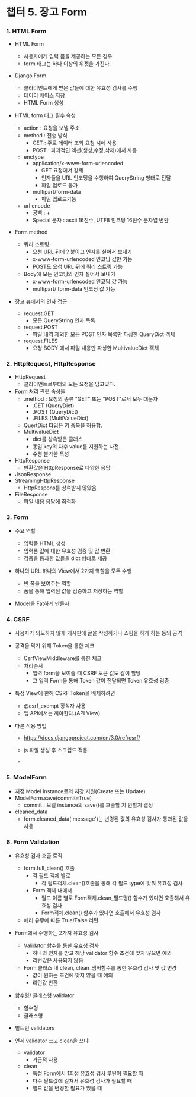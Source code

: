 # 챕터 5. 장고 Form



### 1. HTML Form

- HTML  Form
  - 사용자에게 입력 폼을 제공하는 모든 경우
  - form 태그는 하나 이상의 위젯을 가진다.

- Django Form
  - 클라이언트에게 받은 값들에 대한 유효성 검사를 수행
  - 데이터 베이스 저장 
  - HTML Form 생성
- HTML form 태그 필수 속성
  - action : 요청을 보낼 주소
  - method : 전송 방식
    - GET : 주로 데이터 조회 요청 시에 사용
    - POST : 파괴적인 액션(생성,수정,삭제)에서 사용
  - enctype 
    - application/x-www-form-urlencoded
      - GET 요청에서  강제
      - 인자들을 URL 인코딩을 수행하여 QueryString 형태로 전달
      - 파일 업로드  불가
    - multipart/form-data
      - 파일 업로드가능
  - url encode
    - 공백 : +
    - Special 문자 : ascii 16진수, UTF8 인코딩 16진수 문자열 변환
- Form method
  - 쿼리 스트링
    - 요청 URL 뒤에 ? 붙이고 인자를 실어서 보내기
    - x-www-form-urlencoded 인코딩 값만 가능
    - POST도 요청 URL 뒤에 쿼리 스트링 가능
  - Body에 모든 인코딩의 인자 실어서 보내기
    - x-www-form-urlencoded 인코딩 값 가능
    - multipart/ form-data 인코딩 값 가능

- 장고 뷰에서의 인자 접근
  - request.GET
    - 모든 QueryString 인자 목록
  - request.POST
    - 파일 내역 제외한 모든 POST 인자 목록만 파싱한 QueryDict 객체
  - request.FILES
    - 요청 BODY 에서 파일 내용만 파싱한 MultivalueDict 객체



### 2. HttpRequest, HttpResponse

- HttpRequest
  - 클라이언트로부터의 모든 요청을 담고있다.
- Form 처리 관련 속성들
  - .method : 요청의 종류 "GET" 또는 "POST"로서 모두 대문자
    - .GET (QueryDict)
    - .POST (QueryDict)
    - .FILES (MultiValueDict)
  - QuertDict 타입은 키 중복을 허용함.
  - MultivalueDict 
    - dict를 상속받은 클래스
    -  동일 key의 다수 value를 지원하는 사전.
    - 수정 불가한 특성
- HttpResponse
  - 반환값은 HttpResponse로 다양한 응답
- JsonResponse
- StreamingHttpResponse
  - HttpRespons를 상속받지 않았음
- FileResponse
  - 파일 내용 응답에 최적화



### 3. Form

- 주요 역할
  - 입력폼 HTML 생성
  - 입력폼 값에 대한 유효성 검증 및 값 변환
  - 검증을 통과한 값들을 dict 형태로 제공

- 하나의 URL 하나의 View에서 2가지 역할을 모두 수행
  - 빈 폼을 보여주는 역할
  - 폼을 통해 입력된 값을 검증하고 저장하는 역할
- Model을 Fat하게 만들자



### 4. CSRF

- 사용자가 의도하지 않게 게시판에 글을 작성하거나 쇼핑을 하게 하는 등의 공격

- 공격을 막기 위해 Token을 통한 체크

  - CsrfViewMiddleware를 통한 체크
  - 처리순서
    - 입력 form을 보여줄 때 CSRF 토큰 값도 같이 할당
    - 그 입력 Form을 통해 Token 값이 전달되면 Token 유효성 검증

- 특정 View에 한해 CSRF Token을 배제하려면

  - @csrf_exempt 장식자 사용
  - 앱 API에서는 꺼야한다.(API View)

- 다른 적용 방법

  - https://docs.djangoproject.com/en/3.0/ref/csrf/

  - js 파일 생성 후 스크립드 적용

  - <script src={% static 'jquery.csrf.js' %}></script>



### 5. ModelForm

- 지정 Model Instance로의 저장 지원(Create 또는 Update)
- ModelForm.save(commit=True)
  - commit : 모델 instance의 save()를 호출할 지 안할지 결정
- cleaned_data
  - form.cleaned_data('message')는 변경된 값의 유효성 검사가 통과된 값을 사용



### 6. Form Validation

- 유효성 검사 호출 로직
  - form.full_clean() 호출
    - 각 필드 객체 별로
      - 각 필드객체.clean()호출을 통해 각 필드 type에 맞춰 유효성 검사
    - Form 객체 내에서
      - 필드 이름 별로 Form객체.clean_필드명() 함수가 있다면 호출해서 유효성 검사
      - Form객체.clean() 함수가 있다면 호출해서 유효성 검사
  - 에러 유무에 따른 True/False 리턴
- Form에서 수행하는 2가지 유효성 검사
  - Validator 함수를 통한 유효성 검사
    - 하나의 인자를 받고 해당 validator 함수 조건에 맞지 않으면 예외
    - 리턴값은 사용되지 않음
  - Form 클래스 내 clean, clean_맴버함수를 통한 유효성 검사 및 값 변경
    - 값이 원하는 조건에 맞지 않을 때 예외
    - 리턴값 반환

- 함수형/ 클래스형 validator
  - 함수형
  - 클래스형
- 빌트인 validators
- 언제 validator 쓰고 clean을 쓰냐
  - validator
    - 가급적 사용
  - clean
    - 특정 Form에서 1회성 유효성 검사 루틴이 필요할 때
    - 다수 필드값에 걸쳐서 유효성 검사가 필요할 때
    - 필드 값을 변경할 필요가 있을 때